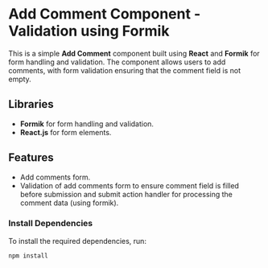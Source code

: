 # Add Comment Component - Validation using Formik

This is a simple **Add Comment** component built using **React** and **Formik** for form handling and validation. The component allows users to add comments, with form validation ensuring that the comment field is not empty.


## Libraries

- **Formik** for form handling and validation.
- **React.js** for form elements.


## Features

- Add comments form.
- Validation of add comments form to ensure comment field is filled before submission and submit action handler for processing the comment data (using formik).


### Install Dependencies

To install the required dependencies, run:

```bash
npm install
